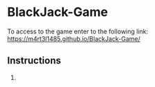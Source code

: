 # BlackJack-Game
To access to the game enter to the following link: https://m4rt3l1485.github.io/BlackJack-Game/
## Instructions
1. 
